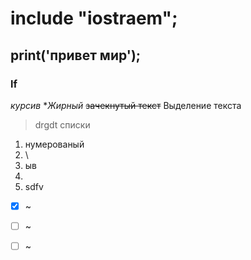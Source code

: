 # include "iostraem";
## print('привет мир');
### lf
*курсив*
**Жирный*
~~зачекнутый текст~~
Выделение текста
>drgdt
>списки
1. нумерованый
2. \
3. ыв
4. 
5. sdfv
- [X] ~
- [ ] ~
- [ ] ~
      

